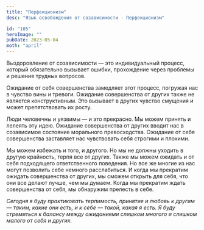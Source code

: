 ```yaml
---
title: "Перфекционизм"
desc: "Язык освобождения от созависимости - Перфекционизм"

id: "105"
heroImage: ""
pubDate: 2023-05-04
moth: "april"
---
```


Выздоровление от созависимости — это индивидуальный процесс, который
обязательно вызывает ошибки, прохождение через проблемы и решение трудных
вопросов.

Ожидание от себя совершенства замедляет этот процесс, погружая нас в чувство
вины и тревоги. Ожидание совершенства от других также не является
конструктивным. Это вызывает в других чувство смущения и может препятствовать
их росту.

Люди человечны и уязвимы — и это прекрасно. Мы можем принять и лелеять эту
идею. Ожидание совершенства от других вводит нас в созависимое состояние
морального превосходства. Ожидание от себя совершенства заставляет нас
чувствовать себя строгими и плохими.

Мы можем избежать и того, и другого. Но мы не должны уходить в другую
крайность, терпя все от других. Также мы можем ожидать и от себя подходящего
ответственного поведения. Но все же многие из нас могут позволить себе немного
расслабиться. И когда мы прекратим ожидать совершенства от других, мы сможем
открыть для себя, что они все делают лучше, чем мы думаем. Когда мы прекратим
ждать совершенства от себя, мы обнаружим прелесть в себе.

_Сегодня_ _я_ _буду_ _практиковать_ _терпимость,_ _принятие_ _и_ _любовь_ _к_
_другим_ _—_ _таким,_ _какие_ _они_ _есть,_ _и_ _к_ _себе_ _—_ _такой,_
_какая_ _я_ _есть._ _Я_ _буду_ _стремиться_ _к_ _балансу_ _между_ _ожиданиями_
_слишком_ _многого_ _и_ _слишком_ _малого_ _от_ _себя_ _и_ _других._
